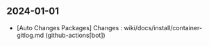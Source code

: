 
## 2024-01-01
 * [Auto Changes Packages] Changes : wiki/docs/install/container-gitlog.md (github-actions[bot])
